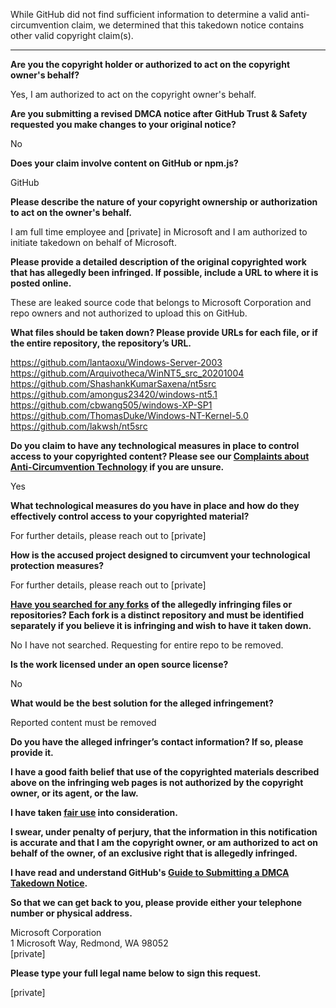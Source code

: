 While GitHub did not find sufficient information to determine a valid anti-circumvention claim, we determined that this takedown notice contains other valid copyright claim(s).

---

**Are you the copyright holder or authorized to act on the copyright owner's behalf?**

Yes, I am authorized to act on the copyright owner's behalf.

**Are you submitting a revised DMCA notice after GitHub Trust & Safety requested you make changes to your original notice?**

No

**Does your claim involve content on GitHub or npm.js?**

GitHub

**Please describe the nature of your copyright ownership or authorization to act on the owner's behalf.**

I am full time employee and [private] in Microsoft and I am authorized to initiate takedown on behalf of Microsoft.

**Please provide a detailed description of the original copyrighted work that has allegedly been infringed. If possible, include a URL to where it is posted online.**

These are leaked source code that belongs to Microsoft Corporation and repo owners and not authorized to upload this on GitHub.

**What files should be taken down? Please provide URLs for each file, or if the entire repository, the repository’s URL.**

https://github.com/lantaoxu/Windows-Server-2003  
https://github.com/Arquivotheca/WinNT5_src_20201004  
https://github.com/ShashankKumarSaxena/nt5src  
https://github.com/amongus23420/windows-nt5.1  
https://github.com/cbwang505/windows-XP-SP1  
https://github.com/ThomasDuke/Windows-NT-Kernel-5.0  
https://github.com/lakwsh/nt5src

**Do you claim to have any technological measures in place to control access to your copyrighted content? Please see our <a href="https://docs.github.com/articles/guide-to-submitting-a-dmca-takedown-notice#complaints-about-anti-circumvention-technology">Complaints about Anti-Circumvention Technology</a> if you are unsure.**

Yes

**What technological measures do you have in place and how do they effectively control access to your copyrighted material?**

For further details, please reach out to [private]

**How is the accused project designed to circumvent your technological protection measures?**

For further details, please reach out to [private]

**<a href="https://docs.github.com/articles/dmca-takedown-policy#b-what-about-forks-or-whats-a-fork">Have you searched for any forks</a> of the allegedly infringing files or repositories? Each fork is a distinct repository and must be identified separately if you believe it is infringing and wish to have it taken down.**

No I have not searched. Requesting for entire repo to be removed.

**Is the work licensed under an open source license?**

No

**What would be the best solution for the alleged infringement?**

Reported content must be removed

**Do you have the alleged infringer’s contact information? If so, please provide it.**

**I have a good faith belief that use of the copyrighted materials described above on the infringing web pages is not authorized by the copyright owner, or its agent, or the law.**

**I have taken <a href="https://www.lumendatabase.org/topics/22">fair use</a> into consideration.**

**I swear, under penalty of perjury, that the information in this notification is accurate and that I am the copyright owner, or am authorized to act on behalf of the owner, of an exclusive right that is allegedly infringed.**

**I have read and understand GitHub's <a href="https://docs.github.com/articles/guide-to-submitting-a-dmca-takedown-notice/">Guide to Submitting a DMCA Takedown Notice</a>.**

**So that we can get back to you, please provide either your telephone number or physical address.**

Microsoft Corporation  
1 Microsoft Way, Redmond, WA 98052  
[private]

**Please type your full legal name below to sign this request.**

[private]
